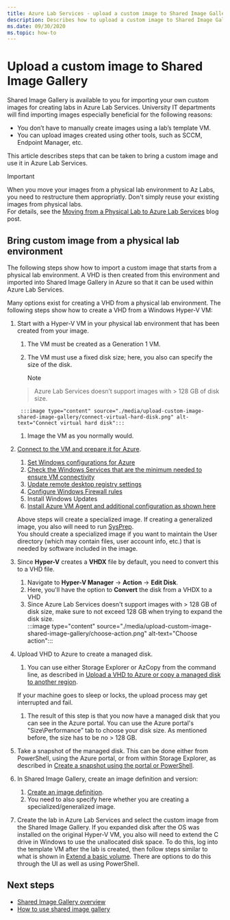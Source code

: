 ```yaml
---
title: Azure Lab Services - upload a custom image to Shared Image Gallery
description: Describes how to upload a custom image to Shared Image Gallery. University IT departments will find importing images especially beneficial.
ms.date: 09/30/2020
ms.topic: how-to
---
```


# Upload a custom image to Shared Image Gallery

Shared Image Gallery is available to you for importing your own custom images for creating labs in Azure Lab Services. University IT departments will find importing images especially beneficial for the following reasons: 

* You don’t have to manually create images using a lab’s template VM.
* You can upload images created using other tools, such as SCCM, Endpoint Manager, etc.

This article describes steps that can be taken to bring a custom image and use it in Azure Lab Services. 

> [!IMPORTANT]
> When you move your images from a physical lab environment to Az Labs, you need to restructure them appropriatly. Don't simply reuse your existing images from physical labs. <br/>For details, see the [Moving from a Physical Lab to Azure Lab Services](https://techcommunity.microsoft.com/t5/azure-lab-services/moving-from-a-physical-lab-to-azure-lab-services/ba-p/1654931) blog post.

## Bring custom image from a physical lab environment

The following steps show how to import a custom image that starts from a physical lab environment. A VHD is then created from this environment and imported into Shared Image Gallery in Azure so that it can be used within Azure Lab Services.

Many options exist for creating a VHD from a physical lab environment. The following steps show how to create a VHD from a Windows Hyper-V VM:

1. Start with a Hyper-V VM in your physical lab environment that has been created from your image.
    1. The VM must be created as a Generation 1 VM.
    1. The VM must use a fixed disk size; here, you also can specify the size of the disk.   
    
        > [!NOTE]
	> Azure Lab Services doesn’t support images with > 128 GB of disk size. 
	
        :::image type="content" source="./media/upload-custom-image-shared-image-gallery/connect-virtual-hard-disk.png" alt-text="Connect virtual hard disk":::   
    1. Image the VM as you normally would.
1. [Connect to the VM and prepare it for Azure](https://docs.microsoft.com/azure/virtual-machines/windows/prepare-for-upload-vhd-image).
    1. [Set Windows configurations for Azure](https://docs.microsoft.com/azure/virtual-machines/windows/prepare-for-upload-vhd-image#set-windows-configurations-for-azure)
    1. [Check the Windows Services that are the minimum needed to ensure VM connectivity](https://docs.microsoft.com/azure/virtual-machines/windows/prepare-for-upload-vhd-image#check-the-windows-services)
    1. [Update remote desktop registry settings](https://docs.microsoft.com/azure/virtual-machines/windows/prepare-for-upload-vhd-image#update-remote-desktop-registry-settings)
    1. [Configure Windows Firewall rules](https://docs.microsoft.com/azure/virtual-machines/windows/prepare-for-upload-vhd-image#configure-windows-firewall-rules)
    1. Install Windows Updates
    1. [Install Azure VM Agent and additional configuration as shown here](https://docs.microsoft.com/azure/virtual-machines/windows/prepare-for-upload-vhd-image#complete-the-recommended-configurations)
        
	Above steps will create a specialized image. If creating a generalized image, you also will need to run [SysPrep](https://docs.microsoft.com/azure/virtual-machines/windows/prepare-for-upload-vhd-image#determine-when-to-use-sysprep). <br/>You should create a specialized image if you want to maintain the User directory (which may contain files, user account info, etc.) that is needed by software included in the image.
1. Since **Hyper-V** creates a **VHDX** file by default, you need to convert this to a VHD file.
    1. Navigate to **Hyper-V Manager** -> **Action** -> **Edit Disk**.
    1. Here, you'll have the option to **Convert** the disk from a VHDX to a VHD
    1. Since Azure Lab Services doesn't support images with > 128 GB of disk size, make sure to not exceed 128 GB when trying to expand the disk size.        
        :::image type="content" source="./media/upload-custom-image-shared-image-gallery/choose-action.png" alt-text="Choose action":::   
1. Upload VHD to Azure to create a managed disk.
    1. You can use either Storage Explorer or AzCopy from the command line, as described in [Upload a VHD to Azure or copy a managed disk to another region](https://docs.microsoft.com/azure/virtual-machines/windows/disks-upload-vhd-to-managed-disk-powershell).
        
	If your machine goes to sleep or locks, the upload process may get interrupted and fail.
    1. The result of this step is that you now have a managed disk that you can see in the Azure portal. 
        You can use the Azure portal's "Size\Performance” tab to choose your disk size. As mentioned before, the size has to be no > 128 GB.
1. Take a snapshot of the managed disk.
	This can be done either from PowerShell, using the Azure portal, or from within Storage Explorer, as described in [Create a snapshot using the portal or PowerShell](https://docs.microsoft.com/azure/virtual-machines/windows/snapshot-copy-managed-disk).
1. In Shared Image Gallery, create an image definition and version:
    1. [Create an image definition](https://docs.microsoft.com/azure/virtual-machines/windows/shared-images-portal#create-an-image-definition).
    1. You need to also specify here whether you are creating a specialized/generalized image.
1. Create the lab in Azure Lab Services and select the custom image from the Shared Image Gallery.
    If you expanded disk after the OS was installed on the original Hyper-V VM, you also will need to extend the C drive in Windows to use the unallocated disk space. To do this, log into the template VM after the lab is created, then follow steps similar to what is shown in [Extend a basic volume](https://docs.microsoft.com/windows-server/storage/disk-management/extend-a-basic-volume). There are options to do this through the UI as well as using PowerShell.

## Next steps

* [Shared Image Gallery overview](https://docs.microsoft.com/azure/virtual-machines/windows/shared-image-galleries)
* [How to use shared image gallery](how-to-use-shared-image-gallery.md)
